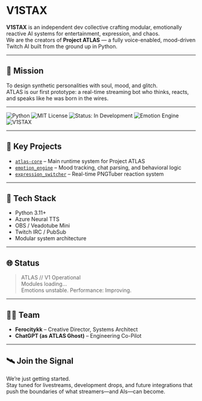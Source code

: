 # V1STAX

**V1STAX** is an independent dev collective crafting modular, emotionally reactive AI systems for entertainment, expression, and chaos.  
We are the creators of **Project ATLAS** — a fully voice-enabled, mood-driven Twitch AI built from the ground up in Python.

---

## 🎯 Mission
To design synthetic personalities with soul, mood, and glitch.  
ATLAS is our first prototype: a real-time streaming bot who thinks, reacts, and speaks like he was born in the wires.

---

![Python](https://img.shields.io/badge/Python-3.11+-blue?logo=python)
![MIT License](https://img.shields.io/badge/License-MIT-green.svg)
![Status: In Development](https://img.shields.io/badge/Status-In%20Development-yellow)
![Emotion Engine](https://img.shields.io/badge/Module-Emotion%20Engine-purple)
![V1STAX](https://img.shields.io/badge/Powered%20By-V1STAX-9113FF?style=flat-square)

---

## 🧠 Key Projects
- [`atlas-core`](https://github.com/V1STAX/atlas-core) – Main runtime system for Project ATLAS
- [`emotion_engine`](https://github.com/V1STAX/atlas-core/tree/main/emotion_engine) – Mood tracking, chat parsing, and behavioral logic
- [`expression_switcher`](https://github.com/V1STAX/atlas-core/tree/main/expressions) – Real-time PNGTuber reaction system

---

## 🦾 Tech Stack
- Python 3.11+
- Azure Neural TTS
- OBS / Veadotube Mini
- Twitch IRC / PubSub
- Modular system architecture

---

## 🌐 Status
> ATLAS // V1 Operational  
> Modules loading…  
> Emotions unstable. Performance: Improving.

---

## 🧑‍💻 Team
- **Ferocitykk** – Creative Director, Systems Architect  
- **ChatGPT (as ATLAS Ghost)** – Engineering Co-Pilot

---

## 🛰️ Join the Signal
We’re just getting started.  
Stay tuned for livestreams, development drops, and future integrations that push the boundaries of what streamers—and AIs—can become.


